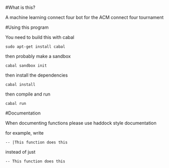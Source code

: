 #What is this?

A machine learning connect four bot for the ACM connect four tournament


#Using this program

You need to build this with cabal

```
sudo apt-get install cabal
```

then probably make a sandbox

```
cabal sandbox init
```

then install the dependencies

```
cabal install
```

then compile and run

```
cabal run
```

#Documentation

When documenting functions please use haddock style documentation

for example, write

```
-- |This function does this
```
instead of just

```
-- This function does this
```
